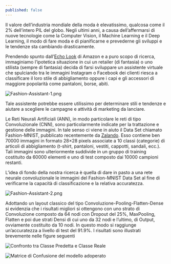 ```yaml
---
published: false
---
```

Il valore dell’industria mondiale della moda è elevatissimo, qualcosa come il 2% dell’intero PIL del globo. Negli ultimi anni, a causa dell’affermarsi di nuove tecnologie come la Computer Vision, il Machine Learning e il Deep Learning, il modo  di fare moda e di pianificarne e prevederne gli sviluppi e le tendenze sta cambiando drasticamente.

Prendendo spunto dall’[Echo Look](https://www.youtube.com/watch?v=9X_fP4pPWPw) di Amazon e a puro scopo di ricerca, immaginiamo l’ipotetica situazione in cui un retailer (di fantasia) o uno stilista (sempre di fantasia) decida di farsi sviluppare un assistente virtuale che spulciando tra le immagini Instagram o Facebook dei clienti riesca a classificare il loro stile di abbigliamento oppure i capi e gli accessori di maggiore popolarità come pantaloni, borse, abiti.

![Fashion-Assistant-1.png]({{site.baseurl}}/img/Fashion-Assistant-1.png)

Tale assistente potrebbe essere utilissimo per determinare stili e tendenze e aiutare a scegliere le campagne e attività di marketing da lanciare. 

Le Reti Neurali Artificiali (ANN), in modo particolare le reti di tipo Convoluzionale (CNN), sono particolarmente indicate per la trattazione e gestione delle immagini. In tale senso ci viene in aiuto il Data Set chiamato Fashion-MNIST, pubblicato recentemente da [Zalando](https://research.zalando.com/welcome/mission/research-projects/fashion-mnist/). Esso contiene ben 70000 immagini in formato 28×28 pixels associate a 10 classi (categorie) di articoli di abbigliamento (t-shirt, pantaloni, vestiti, cappotti, sandali, ecc.). Tali immagini sono ulteriormente suddivide in un gruppo di training costituito da 60000 elementi e uno di test composto dai 10000 campioni restanti.

L’idea di fondo della nostra ricerca è quella di dare in pasto a una rete neurale convoluzionale le immagini del Fashion-MNIST Data Set al fine di verificarne la capacità di classificazione e la relativa accuratezza.

![Fashion-Assistant-2.png]({{site.baseurl}}/img/Fashion-Assistant-2.png)

Adottando un layout classico del tipo Convoluzione-Pooling-Flatten-Dense si evidenzia che i risultati migliori si ottengono con uno strato di Convoluzione composto da 64 nodi con Dropout del 25%, MaxPooling, Flatten e poi due strati Densi di cui uno da 32 nodi e l’ultimo, di Output, ovviamente costituito da 10 nodi. In questo modo si raggiunge un’accuratezza a livello di test del 91.9%. I risultati sono illustrati brevemente nelle figure seguenti

![Confronto tra Classe Predetta e Classe Reale]({{site.baseurl}}/img/Fashion-Assistant-3.png)

![Matrice di Confusione del modello adoperato]({{site.baseurl}}/img/Fashion-Assistant-4.png)


